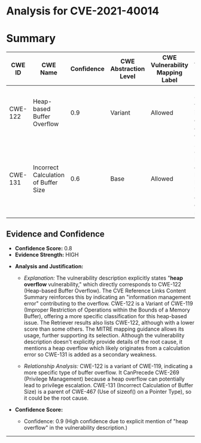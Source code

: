# Analysis for CVE-2021-40014

# Summary
| CWE ID | CWE Name | Confidence | CWE Abstraction Level | CWE Vulnerability Mapping Label | CWE-Vulnerability Mapping Notes |
|---|---|---|---|---|---|
| CWE-122 | Heap-based Buffer Overflow | 0.9 | Variant | Allowed | Primary CWE: The vulnerability is explicitly described as a heap overflow. |
| CWE-131 | Incorrect Calculation of Buffer Size | 0.6 | Base | Allowed | Secondary CWE: The heap overflow is likely caused by an incorrect calculation of the buffer size. |

## Evidence and Confidence

*   **Confidence Score:** 0.8
*   **Evidence Strength:** HIGH

- **Analysis and Justification:**  
  - *Explanation:* The vulnerability description explicitly states "**heap overflow** vulnerability," which directly corresponds to CWE-122 (Heap-based Buffer Overflow). The CVE Reference Links Content Summary reinforces this by indicating an "information management error" contributing to the overflow. CWE-122 is a Variant of CWE-119 (Improper Restriction of Operations within the Bounds of a Memory Buffer), offering a more specific classification for this heap-based issue. The Retriever results also lists CWE-122, although with a lower score than some others. The MITRE mapping guidance allows its usage, further supporting its selection. Although the vulnerability description doesn't explicitly provide details of the root cause, it mentions a heap overflow which likely originates from a calculation error so CWE-131 is added as a secondary weakness.

  - *Relationship Analysis:* CWE-122 is a variant of CWE-119, indicating a more specific type of buffer overflow. It CanPrecede CWE-269 (Privilege Management) because a heap overflow can potentially lead to privilege escalation. CWE-131 (Incorrect Calculation of Buffer Size) is a parent of CWE-467 (Use of sizeof() on a Pointer Type), so it could be the root cause.

- **Confidence Score:**
  - Confidence: 0.9 (High confidence due to explicit mention of "heap overflow" in the vulnerability description.)
---